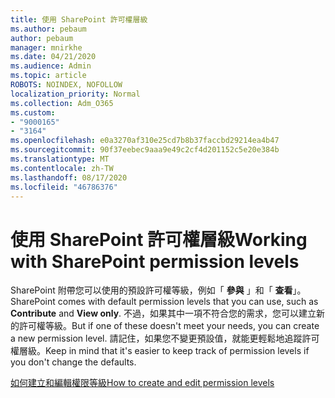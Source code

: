 ```yaml
---
title: 使用 SharePoint 許可權層級
ms.author: pebaum
author: pebaum
manager: mnirkhe
ms.date: 04/21/2020
ms.audience: Admin
ms.topic: article
ROBOTS: NOINDEX, NOFOLLOW
localization_priority: Normal
ms.collection: Adm_O365
ms.custom:
- "9000165"
- "3164"
ms.openlocfilehash: e0a3270af310e25cd7b8b37faccbd29214ea4b47
ms.sourcegitcommit: 90f37eebec9aaa9e49c2cf4d201152c5e20e384b
ms.translationtype: MT
ms.contentlocale: zh-TW
ms.lasthandoff: 08/17/2020
ms.locfileid: "46786376"
---
```

# <a name="working-with-sharepoint-permission-levels"></a><span data-ttu-id="cfcc9-102">使用 SharePoint 許可權層級</span><span class="sxs-lookup"><span data-stu-id="cfcc9-102">Working with SharePoint permission levels</span></span>

<span data-ttu-id="cfcc9-103">SharePoint 附帶您可以使用的預設許可權等級，例如「 **參與** 」和「 **查看**」。</span><span class="sxs-lookup"><span data-stu-id="cfcc9-103">SharePoint comes with default permission levels that you can use, such as **Contribute** and **View only**.</span></span> <span data-ttu-id="cfcc9-104">不過，如果其中一項不符合您的需求，您可以建立新的許可權等級。</span><span class="sxs-lookup"><span data-stu-id="cfcc9-104">But if one of these doesn't meet your needs, you can create a new permission level.</span></span> <span data-ttu-id="cfcc9-105">請記住，如果您不變更預設值，就能更輕鬆地追蹤許可權層級。</span><span class="sxs-lookup"><span data-stu-id="cfcc9-105">Keep in mind that it's easier to keep track of permission levels if you don't change the defaults.</span></span>

[<span data-ttu-id="cfcc9-106">如何建立和編輯權限等級</span><span class="sxs-lookup"><span data-stu-id="cfcc9-106">How to create and edit permission levels</span></span>](https://docs.microsoft.com/sharepoint/how-to-create-and-edit-permission-levels)
